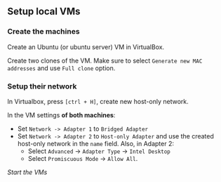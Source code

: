 ## Setup local VMs

### Create the machines

Create an Ubuntu (or ubuntu server) VM in VirtualBox.

Create two clones of the VM. Make sure to select `Generate new MAC addresses` and use `Full clone` option.

### Setup their network

In Virtualbox, press `[ctrl + H]`, create new host-only network.

In the VM settings **of both machines**:
- Set `Network -> Adapter 1` to `Bridged Adapter`
- Set `Network -> Adapter 2` to `Host-only Adapter` and use the created host-only network in the `name` field. Also, in Adapter 2:
    - Select `Advanced` -> `Adapter Type` -> `Intel Desktop`
    - Select `Promiscuous Mode` -> `Allow All`.

*Start the VMs*

